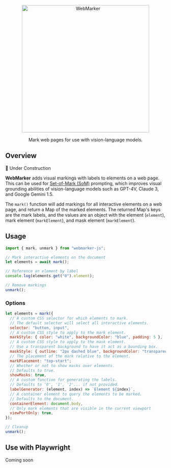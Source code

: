 <p align="center">
  <picture>
    <source media="(prefers-color-scheme: dark)" srcset="https://github.com/reidbarber/webmarker/assets/8961049/cd3fd0ff-b31f-42b3-b225-207ffded1640">
    <img width="400px" alt="WebMarker" src="https://github.com/reidbarber/webmarker/assets/8961049/b017e0c2-a2f7-4b4d-a1e9-9b2cc91d8ae6">
  </picture>
</p>

<p align="center">
Mark web pages for use with vision-language models.
</p>

## Overview

🚧 Under Construction

**WebMarker** adds visual markings with labels to elements on a web page. This can be used for [Set-of-Mark (SoM)](https://github.com/microsoft/SoM) prompting, which improves visual grounding abilities of vision-language models such as GPT-4V, Claude 3, and Google Gemini 1.5.

The `mark()` function will add markings for all interactive elements on a web page, and return a Map of the marked elements. The returned Map's keys are the mark labels, and the values are an object with the element (`element`), mark element (`markElement`), and mask element (`markElement`).

## Usage

```javascript
import { mark, unmark } from "webmarker-js";

// Mark interactive elements on the document
let elements = await mark();

// Reference an element by label
console.log(elements.get("0").element);

// Remove markings
unmark();
```

### Options

```javascript
let elements = mark({
  // A custom CSS selector for which elements to mark.
  // The default selector will select all interactive elements.
  selector: "button, input",
  // A custom CSS style to apply to the mark element.
  markStyle: { color: "white", backgroundColor: "blue", padding: 5 },
  // A custom CSS style to apply to the mask element.
  // Use a transparent background to have it act as a bounding box.
  maskStyle: { outline: "2px dashed blue", backgroundColor: "transparent" },
  // The placement of the mark relative to the element.
  markPlacement: "top-start";
  // Whether or not to show masks over elements.
  // Defaults to true.
  showMasks: true,
  // A custom function for generating the labels.
  // Defaults to '0', '1', '2'... if not provided.
  labelGenerator: (element, index) => `Element ${index}`,
  // A container element to query the elements to be marked.
  // Defaults to the document.
  containerElement: document.body,
  // Only mark elements that are visible in the current viewport
  viewPortOnly: true,
});

// Cleanup
unmark();
```

## Use with Playwright

Coming soon
